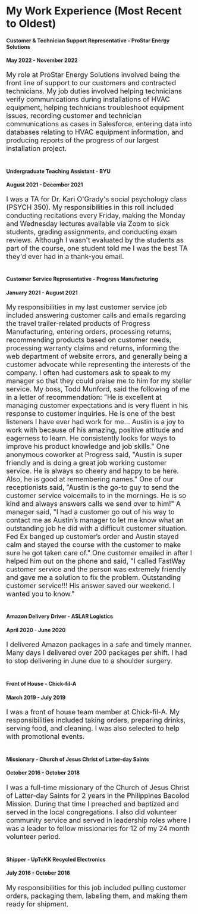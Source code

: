 <h1>My Work Experience (Most Recent to Oldest)</h1>
      </div>
     <div class="col-lg-12 text-center"><h4>Customer & Technician Support Representative - ProStar Energy Solutions</h4></div>
     <div class="col-lg-12 text-center"><h4>May 2022 - November 2022</h4></div>
  <div class="container">
    <div class="row justify-content-around">
      <p style="font-size:130%;">My role at ProStar Energy Solutions involved being the front line of support to our customers and contracted technicians. My job duties involved helping technicians verify communications during installations of HVAC equipment, helping technicians troubleshoot equipment issues, recording customer and technician communications as cases in Salesforce, entering data into databases relating to HVAC equipment information, and producing reports of the progress of our largest installation project.<br><br></p>
       <!-- Job -->
  <p>
       <div class="col-lg-12 text-center"><h4>Undergraduate Teaching Assistant - BYU</h4></div>
       <div class="col-lg-12 text-center"><h4>August 2021 - December 2021</h4></div>
    <div class="container">
      <div class="row justify-content-around">
        <p style="font-size:130%;">I was a TA for Dr. Kari O'Grady's social psychology class (PSYCH 350). My responsibilities in this roll included conducting recitations every Friday, making the Monday and Wednesday lectures available via Zoom to sick students, grading assignments, and conducting exam reviews. Although I wasn't evaluated by the students as part of the course, one student told me I was the best TA they'd ever had in a thank-you email.<br><br></p>
 
       
  <p>
      <div class="col-lg-12 text-center"><h4>Customer Service Representative - Progress Manufacturing</h4></div>
      <div class="col-lg-12 text-center"><h4>January 2021 - August 2021</h4></div>
   <div class="container">
     <div class="row justify-content-around">
       <p style="font-size:130%;">My responsibilities in my last customer service job included answering customer calls and emails regarding the travel trailer-related products of Progress Manufacturing, entering orders, processing returns, recommending products based on customer needs, processing warranty claims and returns, informing the web department of website errors, and generally being a customer advocate while representing the interests of the company. I often had customers ask to speak to my manager so that they could praise me to him for my stellar service. My boss, Todd Munford, said the following of me in a letter of recommendation: "He is excellent at managing customer expectations and is very fluent in his response to customer inquiries. He is one of the best listeners I have ever had work for me... Austin is a joy to work with because of his amazing, positive attitude and eagerness to learn. He consistently looks for ways to improve his product knowledge and job skills." One anonymous coworker at Progress said, "Austin is super friendly and is doing a great job working customer service. He is always so cheery and happy to be here. Also, he is good at remembering names." One of our receptionists said, "Austin is the go-to guy to send the customer service voicemails to in the mornings. He is so kind and always answers calls we send over to him!" A manager said, "I had a customer go out of his way to contact me as Austin’s manager to let me know what an outstanding job he did with a difficult customer situation. Fed Ex banged up customer’s order and Austin stayed calm and stayed the course with the customer to make sure he got taken care of." One customer emailed in after I helped him out on the phone and said, "I called FastWay customer service and the person was extremely friendly and gave me a solution to fix the problem. Outstanding customer service!!! His answer saved our weekend. I wanted you to know."<br><br></p>
</p>
      <!-- Job End -->
<!-- Job -->
  
<div class="col-lg-12 text-center"><h4>Amazon Delivery Driver - ASLAR Logistics</h4></div>
<div class="col-lg-12 text-center"><h4>April 2020 - June 2020<h4></div>
<div class="container">
<div class="row justify-content-around">
 <p style="font-size:130%;">I delivered Amazon packages in a safe and timely manner. Many days I delivered over 200 packages per shift. I had to stop delivering in June due to a shoulder surgery.<br><br></p>

<!-- Job End -->
<!-- Job -->
  
<div class="col-lg-12 text-center"><h4>Front of House - Chick-fil-A</h4></div>
<div class="col-lg-12 text-center"><h4>March 2019 - July 2019<h4></div>
<div class="container">
<div class="row justify-content-around">
 <p style="font-size:130%;">I was a front of house team member at Chick-fil-A. My responsibilities included taking orders, preparing drinks, serving food, and cleaning. I was also selected to help with promotional events.<br><br></p>

<!-- Job End -->
<!-- Job -->
  
<div class="col-lg-12 text-center"><h4>Missionary - Church of Jesus Christ of Latter-day Saints</h4></div>
<div class="col-lg-12 text-center"><h4>October 2016 - October 2018<h4></div>
<div class="container">
<div class="row justify-content-around">
 <p style="font-size:130%;">I was a full-time missionary of the Church of Jesus Christ of Latter-day Saints for 2 years in the Philippines Bacolod Mission. During that time I preached and baptized and served in the local congregations. I also did volunteer community service and served in leadership roles where I was a leader to fellow missionaries for 12 of my 24 month volunteer period.<br><br></p>

<!-- Job End -->
<!-- Job -->
  
<div class="col-lg-12 text-center"><h4>Shipper - UpTeKK Recycled Electronics</h4></div>
<div class="col-lg-12 text-center"><h4>July 2016 - October 2016<h4></div>
<div class="container">
<div class="row justify-content-around">
 <p style="font-size:130%;">My responsibilities for this job included pulling customer orders, packaging them, labeling them, and making them ready for shipment.<br><br></p>

<!-- Job End -->

</section>
